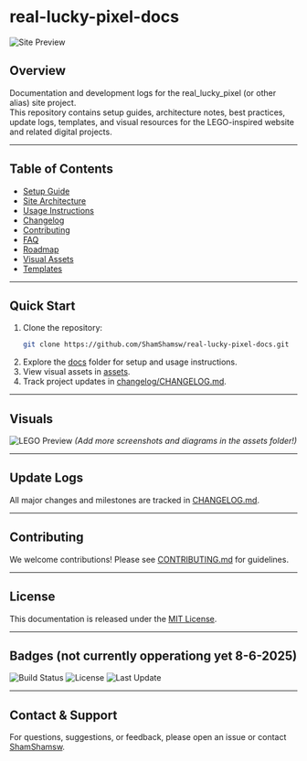 # real-lucky-pixel-docs

![Site Preview](assets/Lego/LegoInitialDraft.png)

## Overview

Documentation and development logs for the real_lucky_pixel (or other alias) site project.  
This repository contains setup guides, architecture notes, best practices, update logs, templates, and visual resources for the LEGO-inspired website and related digital projects.

---

## Table of Contents

- [Setup Guide](docs/setup.md)
- [Site Architecture](docs/architecture.md)
- [Usage Instructions](docs/usage.md)
- [Changelog](changelog/CHANGELOG.md)
- [Contributing](CONTRIBUTING.md)
- [FAQ](docs/faq.md)
- [Roadmap](docs/roadmap.md)
- [Visual Assets](assets/)
- [Templates](templates/)

---

## Quick Start

1. Clone the repository:
   ```bash
   git clone https://github.com/ShamShamsw/real-lucky-pixel-docs.git
   ```
2. Explore the [docs](docs/) folder for setup and usage instructions.
3. View visual assets in [assets](assets/).
4. Track project updates in [changelog/CHANGELOG.md](changelog/CHANGELOG.md).

---

## Visuals

![LEGO Preview](assets/Lego/LegoInitialDraft.png)
*(Add more screenshots and diagrams in the assets folder!)*

---

## Update Logs

All major changes and milestones are tracked in [CHANGELOG.md](changelog/CHANGELOG.md).

---

## Contributing

We welcome contributions! Please see [CONTRIBUTING.md](CONTRIBUTING.md) for guidelines.

---

## License

This documentation is released under the [MIT License](LICENSE).

---

## Badges (not currently opperationg yet 8-6-2025)

![Build Status](https://github.com/ShamShamsw/real-lucky-pixel-docs/actions/workflows/main.yml/badge.svg)
![License](https://img.shields.io/github/license/ShamShamsw/real-lucky-pixel-docs)
![Last Update](https://img.shields.io/github/last-commit/ShamShamsw/real-lucky-pixel-docs)

---

## Contact & Support

For questions, suggestions, or feedback, please open an issue or contact [ShamShamsw](https://github.com/ShamShamsw).
